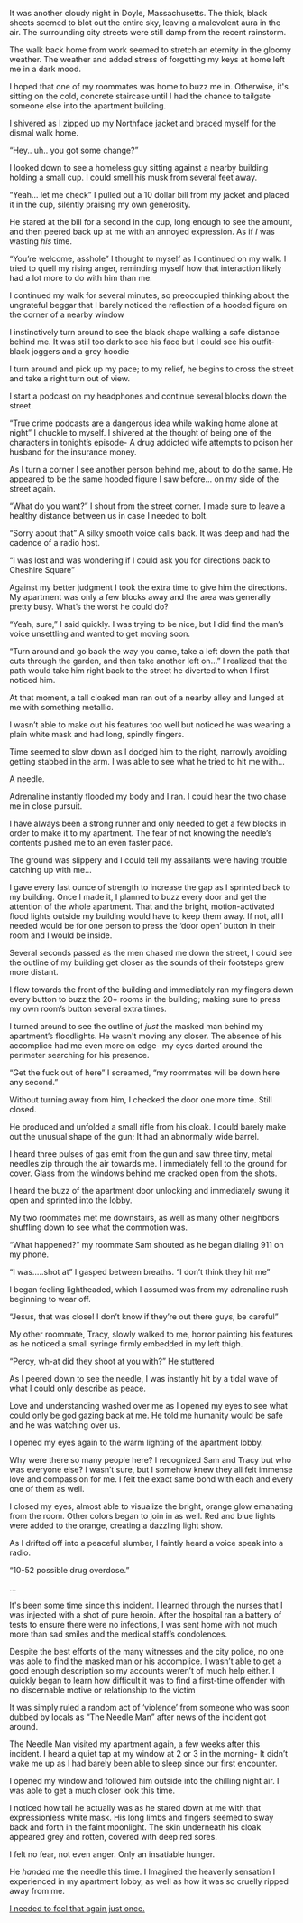 It was another cloudy night in Doyle, Massachusetts. The thick, black sheets seemed to blot out the entire sky, leaving a malevolent aura in the air. The surrounding city streets were still damp from the recent rainstorm.

The walk back home from work seemed to stretch an eternity in the gloomy weather. The weather and added stress of forgetting my keys at home left me in a dark mood.

I hoped that one of my roommates was home to buzz me in. Otherwise, it's sitting on the cold, concrete staircase until I had the chance to tailgate someone else into the apartment building.

I shivered as I zipped up my Northface jacket and braced myself for the dismal walk home.

“Hey.. uh.. you got some change?”

I looked down to see a homeless guy sitting against a nearby building holding a small cup. I could smell his musk from several feet away.

“Yeah… let me check” I pulled out a 10 dollar bill from my jacket and placed it in the cup, silently praising my own generosity.

He stared at the bill for a second in the cup, long enough to see the amount, and then peered back up at me with an annoyed expression. As if *I* was wasting *his* time.

“You’re welcome, asshole” I thought to myself as I continued on my walk. I tried to quell my rising anger, reminding myself how that interaction likely had a lot more to do with him than me.

I continued my walk for several minutes, so preoccupied thinking about the ungrateful beggar that I barely noticed the reflection of a hooded figure on the corner of a nearby window

I instinctively turn around to see the black shape walking a safe distance behind me. It was still too dark to see his face but I could see his outfit- black joggers and a grey hoodie

I turn around and pick up my pace; to my relief, he begins to cross the street and take a right turn out of view.

I start a podcast on my headphones and continue several blocks down the street.

“True crime podcasts are a dangerous idea while walking home alone at night”  I chuckle to myself. I shivered at the thought of being one of the characters in tonight’s episode- A drug addicted wife attempts to poison her husband for the insurance money.

As I turn a corner I see another person behind me, about to do the same. He appeared to be the same hooded figure I saw before… on my side of the street again.

“What do you want?” I shout from the street corner. I made sure to leave a healthy distance between us in case I needed to bolt.

“Sorry about that” A silky smooth voice calls back. It was deep and had the cadence of a radio host.

“I was lost and was wondering if I could ask you for directions back to Cheshire Square”

Against my better judgment I took the extra time to give him the directions. My apartment was only a few blocks away and the area was generally pretty busy. What’s the worst he could do?

“Yeah, sure,” I said quickly. I was trying to be nice, but I did find the man’s voice unsettling and wanted to get moving soon.

“Turn around and go back the way you came, take a left down the path that cuts through the garden, and then take another left on…” I realized that the path would take him right back to the street he diverted to when I first noticed him.

At that moment, a tall cloaked man ran out of a nearby alley and lunged at me with something metallic.

I wasn’t able to make out his features too well but noticed  he was wearing a plain white mask and had long, spindly fingers.

Time seemed to slow down as I dodged him to the right, narrowly avoiding getting stabbed in the arm. I was able to see what he tried to hit me with…

A needle.

Adrenaline instantly flooded my body and I ran. I could hear the two chase me in close pursuit.

I have always been a strong runner and only needed to get a few blocks in order to make it to my apartment. The fear of not knowing the needle’s contents pushed me to an even faster pace.

The ground was slippery and I could tell my assailants were having trouble catching up with me…

I gave every last ounce of strength to increase the gap as I sprinted back to my building. Once I made it, I planned to buzz every door and get the attention of the whole apartment. That and the bright, motion-activated flood lights outside my building would have to keep them away. If not, all I needed would be for one person to press the ‘door open’ button in their room and I would be inside.

Several seconds passed as the men chased me down the street, I could see the outline of my building get closer as the sounds of their footsteps grew more distant.

I flew towards the front of the building and immediately ran my fingers down every button to buzz the 20+ rooms in the building; making sure to press my own room’s button several extra times.

I turned around to see the outline of *just* the masked man behind my apartment’s floodlights. He wasn't moving any closer. The absence of his accomplice had me even more on edge- my eyes darted around the perimeter searching for his presence.

“Get the fuck out of here” I screamed, “my roommates will be down here any second.”

Without turning away from him, I checked the door one more time. Still closed.

He produced and unfolded a small rifle from his cloak. I could barely make out the unusual shape of the gun; It had an abnormally wide barrel.

I heard three pulses of gas emit from the gun and saw three tiny, metal needles zip through the air towards me. I immediately fell to the ground for cover. Glass from the windows behind me cracked open from the shots.

I heard the buzz of the apartment door unlocking and immediately swung it open and sprinted into the lobby.

My two roommates met me downstairs, as well as many other neighbors shuffling down to see what the commotion was.

“What happened?” my roommate Sam shouted as he began dialing 911 on my phone.

“I was…..shot at” I gasped between breaths. “I don’t think they hit me”

I began feeling lightheaded, which I assumed was from my adrenaline rush beginning to wear off.

“Jesus, that was close! I don’t know if they’re out there guys, be careful”

My other roommate, Tracy, slowly walked to me, horror painting his features as he noticed a small syringe firmly embedded in my left thigh.

“Percy, wh-at did they shoot at you with?” He stuttered

As I peered down to see the needle, I was instantly hit by a tidal wave of what I could only describe as peace.

Love and understanding washed over me as I opened my eyes to see what could only be god gazing back at me. He told me humanity would be safe and he was watching over us.

I opened my eyes again to the warm lighting of the apartment lobby.

Why were there so many people here? I recognized Sam and Tracy but who was everyone else? I wasn’t sure, but I somehow knew they all felt immense love and compassion for me. I felt the exact same bond with each and every one of them as well.

I closed my eyes, almost able to visualize the bright, orange glow emanating from the room. Other colors began to join in as well. Red and blue lights were added to the orange, creating a dazzling light show.

As I drifted off into a peaceful slumber, I faintly heard a voice speak into a radio.

“10-52 possible drug overdose.”

…

It's been some time since this incident. I learned through the nurses that I was injected with a shot of pure heroin. After the hospital ran a battery of tests to ensure there were no infections, I was sent home with not much more than sad smiles and the medical staff’s condolences.

Despite the best efforts of the many witnesses and the city police, no one was able to find the masked man or his accomplice. I wasn’t able to get a good enough description so my accounts weren’t of much help either. I quickly began to learn how difficult it was to find a first-time offender with no discernable motive or relationship to the victim

It was simply ruled a random act of ‘violence’ from someone who was soon dubbed by locals as “The Needle Man” after news of the incident got around.

The Needle Man visited my apartment again, a few weeks after this incident. I heard a quiet tap at my window at 2 or 3 in the morning- It didn’t wake me up as I had barely been able to sleep since our first encounter.

I opened my window and followed him outside into the chilling night air. I was able to get a much closer look this time.

I noticed how tall he actually was as he stared down at me with that expressionless white mask. His long limbs and fingers seemed to sway back and forth in the faint moonlight. The skin underneath his cloak appeared grey and rotten, covered with deep red sores.

I felt no fear, not even anger. Only an insatiable hunger.

He *handed* me the needle this time. I Imagined the heavenly sensation I experienced in my apartment lobby, as well as how it was so cruelly ripped away from me.

[I needed to feel that again just once.](https://www.reddit.com/r/nosleep/comments/uuse8a/i_think_doyle_might_have_more_than_just_a_drug/)